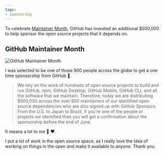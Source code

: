 ```yaml
---
tags:
- sponsoring
---
```


To celebrate [Maintainer Month](https://github.blog/2022-06-24-thank-you-to-our-maintainers/), GitHub has invested an additional $500,000 to help sponsor the open source projects that it depends on.

## GitHub Maintainer Month 

![GitHub Maintainer Month](https://user-images.githubusercontent.com/120441/175679187-bc9510ae-5458-4476-9cc0-57f91ce7fcb2.png)

I was selected to be one of those 900 people across the globe to get a one time sponsorship from GitHub 🤩.

> We rely on the work of hundreds of open source projects to build and run GitHub, npm, GitHub Desktop, GitHub Mobile, GitHub CLI, and all the software that we maintain. Therefore, today we are distributing $500,000 across the over 900 maintainers of our identified open source dependencies who are also signed up with GitHub Sponsors. From the U.S. to Japan to Brazil, if you’re one of the people or projects we identified then you will get a confirmation about the sponsorship before the end of June.
 
It means a lot to me 🙏 ❤️.

I put a lot of work in the open source space, as I really love the idea of working on things in the open and make it available to anyone. Thank you.

